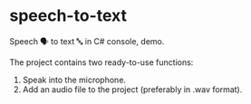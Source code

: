 # speech-to-text
Speech 🗣 to text 🔤 in C# console, demo.

The project contains two ready-to-use functions:

1. Speak into the microphone.
2. Add an audio file to the project (preferably in .wav format).
